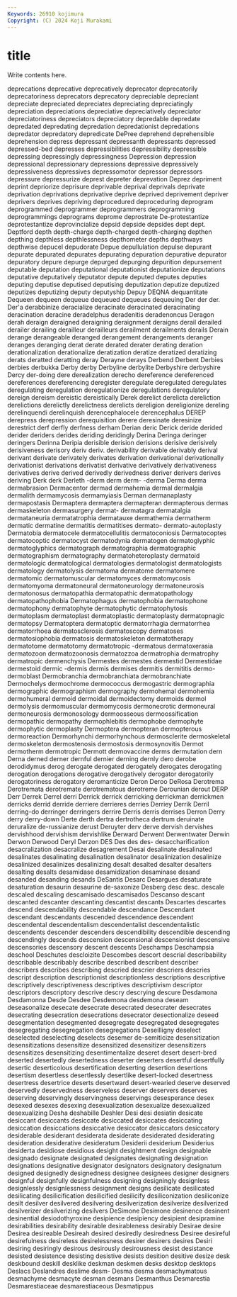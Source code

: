```yaml
---
Keywords: 26910 kojimura
Copyright: (C) 2024 Koji Murakami
---
```


# title

Write contents here.



 deprecations deprecative
deprecatively deprecator deprecatorily deprecatoriness deprecators deprecatory depreciable depreciant depreciate depreciated
depreciates depreciating depreciatingly depreciation depreciations depreciative depreciatively depreciator depreciatoriness depreciators
depreciatory depredable depredate depredated depredating depredation depredationist depredations depredator depredatory
depredicate DePree deprehend deprehensible deprehension depress depressant depressanth depressants depressed
depressed-bed depresses depressibilities depressibility depressible depressing depressingly depressingness Depression depression
depressional depressionary depressions depressive depressively depressiveness depressives depressomotor depressor depressors
depressure depressurize deprest depreter deprevation Deprez depriment deprint depriorize deprisure
deprivable deprival deprivals deprivate deprivation deprivations deprivative deprive deprived deprivement
depriver deprivers deprives depriving deprocedured deproceduring deprogram deprogrammed deprogrammer deprogrammers
deprogramming deprogrammings deprograms deprome deprostrate De-protestantize deprotestantize deprovincialize depsid depside
depsides dept dept. Deptford depth depth-charge depth-charged depth-charging depthen depthing
depthless depthlessness depthometer depths depthways depthwise depucel depudorate Depue depullulation
depulse depurant depurate depurated depurates depurating depuration depurative depurator depuratory
depure depurge depurged depurging depurition depursement deputable deputation deputational deputationist
deputationize deputations deputative deputatively deputator depute deputed deputes deputies deputing
deputise deputised deputising deputization deputize deputized deputizes deputizing deputy deputyship
Depuy DEQNA dequantitate Dequeen dequeen dequeue dequeued dequeues dequeuing Der
der der. Der'a derabbinize deracialize deracinate deracinated deracinating deracination deracine
deradelphus deradenitis deradenoncus Deragon derah deraign deraigned deraigning deraignment deraigns
derail derailed derailer derailing derailleur derailleurs derailment derailments derails Derain
derange derangeable deranged derangement derangements deranger deranges deranging derat derate
derated derater derating deration derationalization derationalize deratization deratize deratized deratizing
derats deratted deratting deray Derayne derays Derbend Derbent Derbies derbies
derbukka Derby derby Derbyline derbylite Derbyshire derbyshire Dercy der-doing dere
derealization derecho dereference dereferenced dereferences dereferencing deregister deregulate deregulated deregulates
deregulating deregulation deregulationize deregulations deregulatory dereign dereism dereistic dereistically Derek
derelict derelicta dereliction derelictions derelictly derelictness derelicts dereligion dereligionize dereling
derelinquendi derelinquish derencephalocele derencephalus DEREP derepress derepression derequisition derere deresinate
deresinize derestrict derf derfly derfness derham Derian deric Derick deride
derided derider deriders derides deriding deridingly Derina Deringa deringer deringers
Derinna Deripia derisible derision derisions derisive derisively derisiveness derisory deriv
deriv. derivability derivable derivably derival derivant derivate derivately derivates derivation
derivational derivationally derivationist derivations derivatist derivative derivatively derivativeness derivatives derive
derived derivedly derivedness deriver derivers derives deriving Derk derk Derleth
-derm derm derm- -derma Derma derma dermabrasion Dermacentor dermad dermahemia
dermal dermalgia dermalith dermamycosis dermamyiasis Derman dermanaplasty dermapostasis Dermaptera dermaptera
dermapteran dermapterous dermas dermaskeleton dermasurgery dermat- dermatagra dermatalgia dermataneuria dermatatrophia
dermatauxe dermathemia dermatherm dermatic dermatine dermatitis dermatitises dermato- dermato-autoplasty Dermatobia
dermatocele dermatocellulitis dermatoconiosis Dermatocoptes dermatocoptic dermatocyst dermatodynia dermatogen dermatoglyphic dermatoglyphics
dermatograph dermatographia dermatographic dermatographism dermatography dermatoheteroplasty dermatoid dermatologic dermatological dermatologies
dermatologist dermatologists dermatology dermatolysis dermatoma dermatome dermatomere dermatomic dermatomuscular dermatomyces
dermatomycosis dermatomyoma dermatoneural dermatoneurology dermatoneurosis dermatonosus dermatopathia dermatopathic dermatopathology dermatopathophobia
Dermatophagus dermatophobia dermatophone dermatophony dermatophyte dermatophytic dermatophytosis dermatoplasm dermatoplast dermatoplastic
dermatoplasty dermatopnagic dermatopsy Dermatoptera dermatoptic dermatorrhagia dermatorrhea dermatorrhoea dermatosclerosis dermatoscopy
dermatoses dermatosiophobia dermatosis dermatoskeleton dermatotherapy dermatotome dermatotomy dermatotropic -dermatous dermatoxerasia
dermatozoon dermatozoonosis dermatozzoa dermatrophia dermatrophy dermatropic dermenchysis Dermestes dermestes dermestid
Dermestidae dermestoid dermic -dermis dermis dermises dermitis dermititis dermo- dermoblast
Dermobranchia dermobranchiata dermobranchiate Dermochelys dermochrome dermococcus dermogastric dermographia dermographic dermographism
dermography dermohemal dermohemia dermohumeral dermoid dermoidal dermoidectomy dermoids dermol dermolysis
dermomuscular dermomycosis dermonecrotic dermoneural dermoneurosis dermonosology dermoosseous dermoossification dermopathic dermopathy
dermophlebitis dermophobe dermophyte dermophytic dermoplasty Dermoptera dermopteran dermopterous dermoreaction Dermorhynchi
dermorhynchous dermosclerite dermoskeletal dermoskeleton dermostenosis dermostosis dermosynovitis Dermot dermotherm dermotropic
Dermott dermovaccine derms dermutation dern Derna derned derner dernful dernier
derning dernly dero derobe derodidymus derog derogate derogated derogately derogates
derogating derogation derogations derogative derogatively derogator derogatorily derogatoriness derogatory deromanticize
Deron Deroo DeRosa Derotrema Derotremata derotremate derotrematous derotreme Derounian derout
DERP Derr Derrek Derrel derri Derrick derrick derricking derrickman derrickmen
derricks derrid derride derriere derrieres derries Derriey Derrik Derril derring-do
derringer derringers derrire Derris derris derrises Derron Derry derry derry-down
Derte derth dertra dertrotheca dertrum deruinate deruralize de-russianize derust Deruyter
derv derve dervish dervishes dervishhood dervishism dervishlike Derward Derwent Derwentwater
Derwin Derwon Derwood Deryl Derzon DES Des des des- desaccharification
desacralization desacralize desagrement Desai desalinate desalinated desalinates desalinating desalination desalinator
desalinization desalinize desalinized desalinizes desalinizing desalt desalted desalter desalters desalting
desalts desamidase desamidization desaminase desand desanded desanding desands DeSantis Desarc
Desargues desaturate desaturation desaurin desaurine de-saxonize Desberg desc desc. descale
descaled descaling descamisado descamisados Descanso descant descanted descanter descanting descantist
descants Descartes descartes descend descendability descendable descendance Descendant descendant descendants
descended descendence descendent descendental descendentalism descendentalist descendentalistic descendents descender descenders
descendibility descendible descending descendingly descends descension descensional descensionist descensive descensories
descensory descent descents Deschamps Deschampsia deschool Deschutes descloizite Descombes descort
descrial describability describable describably describe described describent describer describers describes
describing descried descrier descriers descries descript description descriptionist descriptionless descriptions
descriptive descriptively descriptiveness descriptives descriptivism descriptor descriptors descriptory descrive descry
descrying descure Desdamona Desdamonna Desde Desdee Desdemona desdemona deseam deseasonalize
desecate desecrate desecrated desecrater desecrates desecrating desecration desecrations desecrator desectionalize
deseed desegmentation desegmented desegregate desegregated desegregates desegregating desegregation desegregations Deseilligny
deselect deselected deselecting deselects desemer de-semiticize desensitization desensitizations desensitize desensitized
desensitizer desensitizers desensitizes desensitizing desentimentalize deseret desert desert-bred deserted desertedly
desertedness deserter deserters desertful desertfully desertic deserticolous desertification deserting desertion
desertions desertism desertless desertlessly desertlike desert-locked desertness desertress desertrice deserts
desertward desert-wearied deserve deserved deservedly deservedness deserveless deserver deservers deserves
deserving deservingly deservingness deservings desesperance desex desexed desexes desexing desexualization
desexualize desexualized desexualizing Desha deshabille Deshler Desi desi desiatin desicate
desiccant desiccants desiccate desiccated desiccates desiccating desiccation desiccations desiccative desiccator
desiccators desiccatory desiderable desiderant desiderata desiderate desiderated desiderating desideration desiderative
desideratum Desiderii desiderium Desiderius desiderta desidiose desidious desight desightment design
designable designado designate designated designates designating designation designations designative designator
designators designatory designatum designed designedly designedness designee designees designer designers
designful designfully designfulness designing designingly designless designlessly designlessness designment designs
desilicate desilicated desilicating desilicification desilicified desilicify desiliconization desiliconize desilt desilver
desilvered desilvering desilverization desilverize desilverized desilverizer desilverizing desilvers DeSimone Desimone
desinence desinent desinential desiodothyroxine desipience desipiency desipient desipramine desirabilities desirability
desirable desirableness desirably Desirae desire Desirea desireable Desireah desired desiredly
desiredness Desiree desireful desirefulness desireless desirelessness desirer desirers desires Desiri
desiring desiringly desirous desirously desirousness desist desistance desisted desistence desisting
desistive desists desition desitive desize desk deskbound deskill desklike deskman
deskmen desks desktop desktops Deslacs Deslandres deslime desm- Desma desma
desmachymatous desmachyme desmacyte desman desmans Desmanthus Desmarestia Desmarestiaceae desmarestiaceous Desmatippus
